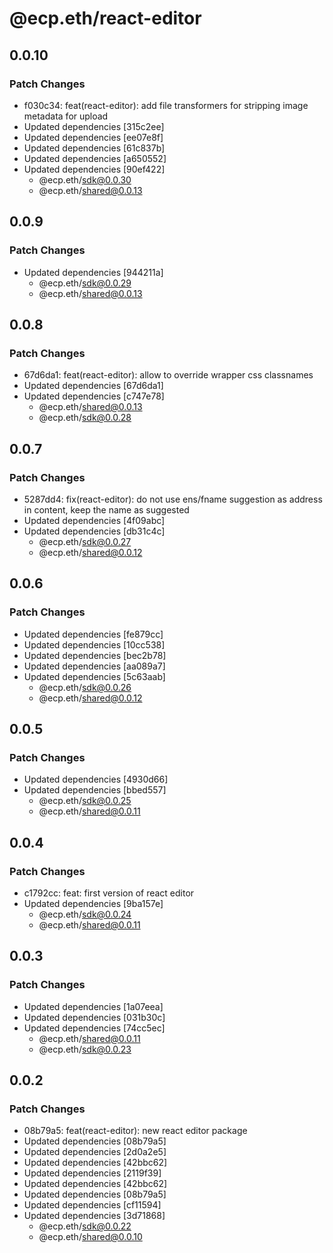 # @ecp.eth/react-editor

## 0.0.10

### Patch Changes

- f030c34: feat(react-editor): add file transformers for stripping image metadata for upload
- Updated dependencies [315c2ee]
- Updated dependencies [ee07e8f]
- Updated dependencies [61c837b]
- Updated dependencies [a650552]
- Updated dependencies [90ef422]
  - @ecp.eth/sdk@0.0.30
  - @ecp.eth/shared@0.0.13

## 0.0.9

### Patch Changes

- Updated dependencies [944211a]
  - @ecp.eth/sdk@0.0.29
  - @ecp.eth/shared@0.0.13

## 0.0.8

### Patch Changes

- 67d6da1: feat(react-editor): allow to override wrapper css classnames
- Updated dependencies [67d6da1]
- Updated dependencies [c747e78]
  - @ecp.eth/shared@0.0.13
  - @ecp.eth/sdk@0.0.28

## 0.0.7

### Patch Changes

- 5287dd4: fix(react-editor): do not use ens/fname suggestion as address in content, keep the name as suggested
- Updated dependencies [4f09abc]
- Updated dependencies [db31c4c]
  - @ecp.eth/sdk@0.0.27
  - @ecp.eth/shared@0.0.12

## 0.0.6

### Patch Changes

- Updated dependencies [fe879cc]
- Updated dependencies [10cc538]
- Updated dependencies [bec2b78]
- Updated dependencies [aa089a7]
- Updated dependencies [5c63aab]
  - @ecp.eth/sdk@0.0.26
  - @ecp.eth/shared@0.0.12

## 0.0.5

### Patch Changes

- Updated dependencies [4930d66]
- Updated dependencies [bbed557]
  - @ecp.eth/sdk@0.0.25
  - @ecp.eth/shared@0.0.11

## 0.0.4

### Patch Changes

- c1792cc: feat: first version of react editor
- Updated dependencies [9ba157e]
  - @ecp.eth/sdk@0.0.24
  - @ecp.eth/shared@0.0.11

## 0.0.3

### Patch Changes

- Updated dependencies [1a07eea]
- Updated dependencies [031b30c]
- Updated dependencies [74cc5ec]
  - @ecp.eth/shared@0.0.11
  - @ecp.eth/sdk@0.0.23

## 0.0.2

### Patch Changes

- 08b79a5: feat(react-editor): new react editor package
- Updated dependencies [08b79a5]
- Updated dependencies [2d0a2e5]
- Updated dependencies [42bbc62]
- Updated dependencies [2119f39]
- Updated dependencies [42bbc62]
- Updated dependencies [08b79a5]
- Updated dependencies [cf11594]
- Updated dependencies [3d71868]
  - @ecp.eth/sdk@0.0.22
  - @ecp.eth/shared@0.0.10
